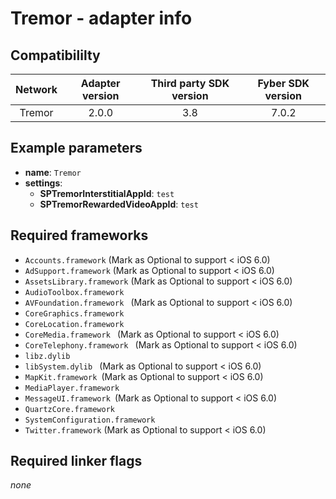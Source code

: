 # Tremor - adapter info

## Compatibililty

| Network | Adapter version | Third party SDK version | Fyber SDK version |
|:----------:|:-------------:|:-----------------------:|:------------:|
| Tremor | 2.0.0 | 3.8 | 7.0.2 |

## Example parameters

* **name**: `Tremor`
* **settings**:
	* **SPTremorInterstitialAppId**: `test`
    * **SPTremorRewardedVideoAppId**: `test`
	
## Required frameworks

* `Accounts.framework`  (Mark as Optional to support < iOS 6.0)
* `AdSupport.framework` (Mark as Optional to support < iOS 6.0)
* `AssetsLibrary.framework` (Mark as Optional to support < iOS 6.0)
* `AudioToolbox.framework`
* `AVFoundation.framework ` (Mark as Optional to support < iOS 6.0)
* `CoreGraphics.framework `
* `CoreLocation.framework `
* `CoreMedia.framework ` (Mark as Optional to support < iOS 6.0)
* `CoreTelephony.framework ` (Mark as Optional to support < iOS 6.0)
* `libz.dylib`
* `libSystem.dylib ` (Mark as Optional to support < iOS 6.0)
* `MapKit.framework `(Mark as Optional to support < iOS 6.0)
* `MediaPlayer.framework `
* `MessageUI.framework `(Mark as Optional to support < iOS 6.0)
* `QuartzCore.framework `
* `SystemConfiguration.framework `
* `Twitter.framework` (Mark as Optional to support < iOS 6.0)

## Required linker flags

_none_